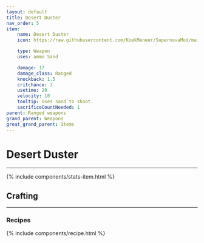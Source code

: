 ```yaml
---
layout: default
title: Desert Duster
nav_order: 5
item:
    name: Desert Duster
    icon: https://raw.githubusercontent.com/KoekMeneer/SupernovaMod/main/Content/Items/Weapons/Ranged/DesertDuster.png

    type: Weapon
    uses: ammo Sand

    damage: 17
    damage_class: Ranged
    knockback: 1.5
    critchance: 3
    usetime: 20
    velocity: 10
    tooltip: Uses sand to shoot.
    sacrificeCountNeeded: 1
parent: Ranged weapons
grand_parent: Weapons
great_grand_parent: Items
---
```


# Desert Duster
---
{% include components/stats-item.html %}

## Crafting
---
### Recipes
{% include components/recipe.html %}